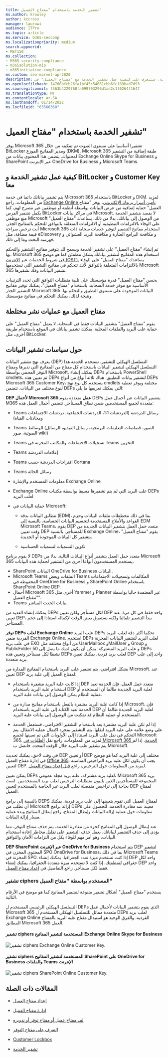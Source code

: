 ```yaml
---
title: تشفير الخدمة باستخدام "مفتاح العميل"
ms.author: krowley
author: kccross
manager: laurawi
audience: ITPro
ms.topic: article
ms.service: O365-seccomp
ms.localizationpriority: medium
search.appverid:
- MET150
ms.collection:
- M365-security-compliance
- m365solution-mip
- m365initiative-compliance
ms.custom: seo-marvel-apr2020
description: في هذه المقالة، ستتعرف على كيفية عمل تشفير الخدمة مع "مفتاح العميل" في Microsoft 365.
ms.openlocfilehash: 14760bfcb26fa1bf45c54661cbb6fc189bad7d93
ms.sourcegitcommit: f563b4229760fa099703296d1ad2c1f0264f1647
ms.translationtype: MT
ms.contentlocale: ar-SA
ms.lasthandoff: 01/14/2022
ms.locfileid: "63566368"
---
```

# <a name="service-encryption-with-customer-key"></a>تشفير الخدمة باستخدام "مفتاح العميل"

يوفر Microsoft 365 تشفيرا أساسيا على مستوى الصوت تم تمكينه من خلال BitLocker ومدير المفاتيح الموزع (DKM). Microsoft 365 طبقة إضافية من التشفير لمحتواك. يتضمن هذا المحتوى بيانات من Exchange Online Skype for Business و SharePoint عبر الإنترنت OneDrive for Business و Microsoft Teams.

## <a name="how-service-encryption-bitlocker-and-customer-key-work-together"></a>كيفية عمل تشفير الخدمة و BitLocker و Customer Key معا

يتم تشفير بياناتك دائما في خدمة Microsoft 365 باستخدام BitLocker و DKM. لمزيد من المعلومات، راجع [Exchange Online تأمين أسرار بريدك الإلكتروني](exchange-online-secures-email-secrets.md). يوفر "مفتاح العميل" حماية إضافية من عرض البيانات بواسطة أنظمة أو موظفين غير مصرح لهم، كما يكمل تشفير القرص BitLocker في مراكز بيانات Microsoft. لا يقصد بتشفير الخدمة منع موظفي Microsoft من الوصول إلى بياناتك. بدلا من ذلك، يساعدك "مفتاح العميل" على الوفاء بالالتزامات التنظيمية أو الالتزامات المتعلقة بالتوافق للتحكم بالمفاتيح الجذر. أنت ترخص صراحة Microsoft 365 استخدام مفاتيح التشفير لتوفير خدمات سحابة ذات قيمة مضافة، مثل eDiscovery و مكافحة البرامج الضارة و مكافحة البريد العشوائي و فهرسة البحث وما إلى ذلك.

تم إنشاء "مفتاح العميل" على تشفير الخدمة ويسمح لك بتوفير مفاتيح التشفير والتحكم بها. Microsoft 365 استخدام هذه المفاتيح لتشفير بياناتك بشكل مطمئن كما هو موضح في شروط الخدمات عبر [الإنترنت (OST).](https://www.microsoft.com/licensing/product-licensing/products.aspx) يساعدك "مفتاح العميل" على الوفاء بالالتزامات المتعلقة بالتوافق لأنك تتحكم في مفاتيح التشفير التي تستخدمها Microsoft 365 تشفير البيانات وفك تشفيرها.
  
يحسن "مفتاح العميل" قدرة مؤسستك على تلبية متطلبات التوافق التي تحدد الترتيبات الأساسية مع موفر خدمة السحابة. باستخدام "مفتاح العميل"، يمكنك توفير مفاتيح التشفير الجذر Microsoft 365 البيانات الموجودة على مستوى التطبيق والتحكم بها. ونتيجة لذلك، يمكنك التحكم في مفاتيح مؤسستك.

## <a name="customer-key-with-hybrid-deployments"></a>مفتاح العميل مع عمليات نشر مختلطة

يقوم "مفتاح العميل" بتشفير البيانات فقط في السحابة. لا يعمل "مفتاح العميل" على حماية علب البريد والملفات المحلية. يمكنك تشفير بياناتك في الموقع باستخدام طريقة أخرى، مثل BitLocker.

## <a name="about-data-encryption-policies"></a>حول سياسات تشفير البيانات

يعرف نهج تشفير البيانات (DEP) التسلسل الهيكلي للتشفير. تستخدم الخدمة هذا التسلسل الهيكلي لتشفير البيانات باستخدام كل مفتاح من المفاتيح التي تديرها ومفتاح التوفر المحمي بواسطة Microsoft. يمكنك إنشاء DEPs باستخدام PowerShell cmdlets، ثم تعيين هذه DEPs لتشفير بيانات التطبيق. هناك ثلاثة أنواع من أنواع DEPs Microsoft 365 Customer Key، يستخدم كل نوع نهج cmdlets مختلفة ويوفر تغطية لنوع مختلف من البيانات. تتضمن DEPs التي يمكنك تعريفها ما يلي:

**DEP لأحمال Microsoft 365 عمل** متعددة يقوم DEPs بتشفير البيانات عبر أحمال عمل M365 متعددة لجميع المستخدمين ضمن نطاق المستأجر. تتضمن أحمال العمل هذه:

- Teams رسائل الدردشة (الدردشات 1:1، الدردشات الجماعية، دردشات الاجتماعات ومحادثات القناة)
- Teams الوسائط (الصور، قصاصات التعليمات البرمجية، رسائل الفيديو، الرسائل الصوتية، صور wiki)
- Teams تسجيلات الاجتماعات والمكاتب المخزنة في Teams التخزين
- Teams إعلامات الدردشة
- Teams اقتراحات الدردشة حسب Cortana
- Teams رسائل الحالة
- معلومات المستخدم والإشارة Exchange Online
- Exchange Online علب البريد التي لم يتم تشفيرها مسبقا بواسطة مكتبات DEPs لعلب البريد
- حماية البيانات في Microsoft:

  - تتطابق البيانات بدقة (EDM)، بما في ذلك مخططات ملفات البيانات وحزم القواعد والأملاح المستخدمة لتحسيم البيانات الحساسة. بالنسبة إلى EDM Microsoft Teams، يقوم DEP متعدد حمل العمل بتشفير البيانات الجديدة من وقت تعيين DEP للمستأجر. بالنسبة Exchange Online، يقوم "مفتاح العميل" بتشفير كل البيانات الموجودة أو الجديدة.

  - تكوين التسميات لتسميات الحساسية

لا يقوم برنامج DEPs متعدد حمل العمل بتشفير أنواع البيانات التالية. بدلا من Microsoft 365 يستخدم المستخدمون أنواعا أخرى من التشفير لحماية هذه البيانات.

- SharePoint البيانات OneDrive for Business البيانات.
- Microsoft Teams الملفات وبعض Teams المكالمات وتسجيلات الاجتماعات المحفوظة في OneDrive for Business و SharePoint Online باستخدام SharePoint Online DEP.
- أحمال Microsoft 365 أخرى مثل Yammer و Planner غير المعتمدة حاليا بواسطة "مفتاح العميل".
- Teams بيانات الحدث المباشر.

يمكنك إنشاء العديد من DEPs لكل مستأجر ولكن تعيين DEP واحد فقط في كل مرة. عند تعيين DEP، يبدأ التشفير تلقائيا ولكنه يستغرق بعض الوقت لإكماله استنادا إلى حجم المستأجر.

**توفر DEPs لعلب Exchange Online** علب البريد DEPs تحكما أكثر دقة لعلب البريد الفردية ضمن Exchange Online. استخدم DEPs لعلب البريد لتشفير البيانات المخزنة في علب بريد EXO من أنواع مختلفة مثل UserMailbox وMailUser و Group و PublicFolder و علب البريد المشتركة. يمكن أن يكون لديك ما يصل إلى 50 DEPs نشطا لكل مستأجر وتعيين هذه DEPs لعلب بريد فردية. يمكنك تعيين DEP واحد إلى علب بريد متعددة.

بشكل افتراضي، يتم تشفير علب البريد باستخدام المفاتيح المدارة من Microsoft. عند تعيين DEP لمفتاح العميل إلى علبة بريد:

- إذا كانت علبة البريد مشفرة باستخدام DEP متعدد حمل العمل، فإن الخدمة تعيد استخدام علبة البريد باستخدام DEP لعلبة البريد الجديدة طالما أن المستخدم أو عملية النظام يمكن الوصول إلى بيانات علبة البريد.

- إذا كانت علبة البريد مشفرة بالفعل باستخدام مفاتيح مدارة من Microsoft، فإن الخدمة تعيد الكتابة إلى علبة البريد باستخدام DEP لعلبة البريد الجديدة طالما أن المستخدم أو عملية النظام قد تمكنت من الوصول إلى بيانات علبة البريد.

- إذا لم تكن علبة البريد مشفرة بعد باستخدام التشفير الافتراضي، فستعمل الخدمة على وضع علامة على علبة البريد لنقلها. يتم التشفير بمجرد اكتمال عملية الانتقال. يتم التحكم في نقل علب البريد استنادا إلى الأولويات التي تم تعيينها لجميع Microsoft 365. لمزيد من المعلومات، راجع نقل [الطلبات في Microsoft 365 الخدمة](/exchange/mailbox-migration/office-365-migration-best-practices#move-requests-in-the-microsoft-365-or-office-365-service). إذا لم يتم تشفير علب البريد خلال الوقت المحدد، فاتصل ب Microsoft.

في وقت لاحق، يمكنك تحديث DEP أو تعيين DEP مختلف إلى علبة البريد كما هو موضح في إدارة مفتاح العميل [Office 365](customer-key-manage.md). يجب أن يكون لكل علبة بريد التراخيص المناسبة لتعيين DEP. لمزيد من المعلومات حول الترخيص، راجع [قبل إعداد مفتاح العميل](customer-key-set-up.md#before-you-set-up-customer-key).

يمكن تعيين DEPs لعلبة بريد مشتركة، علبة بريد مجلد عمومي، Microsoft 365 بريد المجموعة للمستأجرين الذين يلبيون متطلبات الترخيص لعلب بريد المستخدمين. لست بحاجة إلى تراخيص منفصلة لعلب البريد غير الخاصة بالمستخدم لتعيين DEP لمفتاح العميل.

بالنسبة إلى برامج DEPS لمفتاح العميل التي تقوم بتعيينها إلى علب بريد فردية، يمكنك أن تطلب من Microsoft إزالة برامج DEPs معينة عند مغادرة الخدمة. للحصول على معلومات حول عملية إزالة البيانات وإبطال المفتاح، راجع إبطال المفاتيح وبدء عملية مسار [إزالة البيانات](customer-key-manage.md#revoke-your-keys-and-start-the-data-purge-path-process).

عند إبطال الوصول إلى المفاتيح كجزء من مغادرة الخدمة، يتم حذف مفتاح التوفر، مما يؤدي إلى حذف التشفير لبياناتك. يعمل حذف التشفير على تقليل مخاطر إعادة استخدام البيانات، وهو أمر مهم للوفاء بكل من التزامات الأمان والتوافق.

**DEP SharePoint عبر الإنترنت OneDrive for Business** يتم استخدام DEP لتشفير المحتوى المخزن في SPO OneDrive for Business، بما في ذلك Microsoft Teams المخزنة في SPO. إذا كنت تستخدم ميزة تعدد الجغرافيا، يمكنك إنشاء DEP واحد لكل جغرافي لمنظمتك. إذا كنت لا تستخدم ميزة متعددة الجغرافيا، يمكنك إنشاء DEP واحد فقط لكل مستأجر. راجع التفاصيل في [إعداد مفتاح العميل](customer-key-set-up.md).

### <a name="encryption-ciphers-used-by-customer-key"></a>تشفير ciphers المستخدم بواسطة "مفتاح العميل"

يستخدم "مفتاح العميل" أشكال تشفير متنوعة لتشفير المفاتيح كما هو موضح في الأرقام التالية.

التسلسل الهيكلي الرئيسي المستخدم ل DEPs الذي يقوم بتشفير البيانات لأحمال عمل Microsoft 365 متعددة مماثل للتسلسل الهيكلي المستخدم ل DEPs لعلب بريد Exchange Online الفردية. والفرق الوحيد هو استبدال مفتاح علبة البريد بالمفتاح المطابق Microsoft 365 العمل.

#### <a name="encryption-ciphers-used-to-encrypt-keys-for-exchange-online-and-skype-for-business"></a>تشفير ciphers المستخدمة لتشفير المفاتيح Exchange Online Skype for Business

![تشفير ciphers Exchange Online Customer Key.](../media/customerkeyencryptionhierarchiesexchangeskype.png)

#### <a name="encryption-ciphers-used-to-encrypt-keys-for-sharepoint-online-onedrive-for-business-and-teams-files"></a>تشفير ciphers المستخدمة لتشفير المفاتيح SharePoint على OneDrive for Business والملفات Teams الإنترنت

![تشفير ciphers SharePoint Online Customer Key.](../media/customerkeyencryptionhierarchiessharepointonedriveteamsfiles.png)

## <a name="related-articles"></a>المقالات ذات الصلة

- [إعداد مفتاح العميل](customer-key-set-up.md)

- [إدارة مفتاح العميل](customer-key-manage.md)

- [لف مفتاح عميل أو مفتاح توفر أو تدويره](customer-key-availability-key-roll.md)

- [التعرف على مفتاح التوفر](customer-key-availability-key-understand.md)

- [Customer Lockbox](customer-lockbox-requests.md)

- [تشفير الخدمة](office-365-service-encryption.md)
